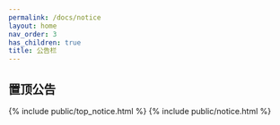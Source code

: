 ```yaml
---
permalink: /docs/notice
layout: home
nav_order: 3
has_children: true
title: 公告栏
---
```


## 置顶公告

{% include public/top_notice.html %}
{% include public/notice.html %}
